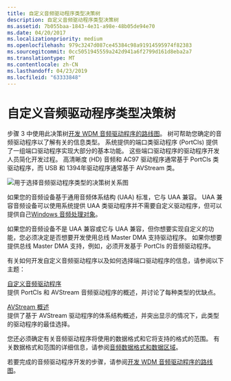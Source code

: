 ```yaml
---
title: 自定义音频驱动程序类型决策树
description: 自定义音频驱动程序类型决策树
ms.assetid: 7b055baa-1843-4e31-a98e-48b05de94e70
ms.date: 04/20/2017
ms.localizationpriority: medium
ms.openlocfilehash: 979c3247d087ce45384c98a91914595974f82383
ms.sourcegitcommit: 0cc5051945559a242d941a6f2799d161d8eba2a7
ms.translationtype: MT
ms.contentlocale: zh-CN
ms.lasthandoff: 04/23/2019
ms.locfileid: "63333848"
---
```

# <a name="custom-audio-driver-type-decision-tree"></a>自定义音频驱动程序类型决策树


步骤 3 中使用此决策树[开发 WDM 音频驱动程序的路线图](roadmap-for-developing-wdm-audio-drivers.md)。 树可帮助您确定的音频驱动程序以了解有关的信息类型。 系统提供的端口类驱动程序 (PortCls) 提供了一组端口驱动程序实现大部分的基本功能。 这些端口驱动程序的驱动程序开发人员简化开发过程。 高清晰度 (HD) 音频和 AC97 驱动程序通常基于 PortCls 类驱动程序，而 USB 和 1394年驱动程序通常基于 AVStream 类。

![用于选择音频驱动程序类型的决策树关系图](images/roadmap-uaacomp.png)

如果您的音频设备基于通用音频体系结构 (UAA) 标准，它与 UAA 兼容。 UAA 兼容音频设备可以使用系统提供 UAA 类驱动程序并不需要自定义驱动程序，但可以提供自己[Windows 音频处理对象](windows-audio-processing-objects.md)。

如果您的音频设备不是 UAA 兼容或它与 UAA 兼容，但你想要实现自定义的功能，您必须决定是否想要开发使用总线 Master DMA 支持驱动程序。 如果你想要提供总线 Master DMA 支持，例如，必须开发基于 PortCls 的音频驱动程序。

有关如何开发自定义音频驱动程序以及如何选择端口驱动程序的信息，请参阅以下主题：

<span id="Custom_Audio_Drivers"></span><span id="custom_audio_drivers"></span><span id="CUSTOM_AUDIO_DRIVERS"></span>[自定义音频驱动程序](custom-audio-drivers.md)  
提供 PortCls 和 AVStream 音频驱动程序的概述，并讨论了每种类型的优缺点。

<span id="AVStream_Overview"></span><span id="avstream_overview"></span><span id="AVSTREAM_OVERVIEW"></span>[AVStream 概述](https://msdn.microsoft.com/library/windows/hardware/ff554240)  
提供了基于 AVStream 驱动程序的体系结构概述，并突出显示的情况下，此类型的驱动程序的最佳选择。

您还必须确定有关音频驱动程序将使用的数据格式和它将支持的格式的范围。 有关数据格式和范围的详细信息，请参阅[音频数据格式和数据区域](audio-data-formats-and-data-ranges.md)。

若要完成的音频驱动程序开发的步骤，请参阅[开发 WDM 音频驱动程序的路线图](roadmap-for-developing-wdm-audio-drivers.md)。

 

 




